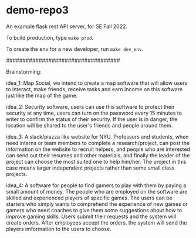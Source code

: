 # demo-repo3
An example flask rest API server, for SE Fall 2022.

To build production, type `make prod`.

To create the env for a new developer, run `make dev_env`.

###################################

Brainstorming:

idea_1:
Map Social, we intend to create a map software that will allow users to interact, make friends, receive tasks and earn income on this software just like the map of the game.

idea_2:
Security software, users can use this software to protect their security at any time, users can turn on the password every 15 minutes to enter to confirm the status of their security. If the user is in danger, the location will be shared to the user's friends and people around them.

idea_3: 
A slack/piazza like website for NYU. Professors and students, when need interns or team members to complete a research/project, can post the information on the website to recruit helpers, and people who are interested can send out their resumes and other materials, and finally the leader of the project can choose the most suited one to help him/her. The project in this case means larger independent projects rather than some small class projects. 

idea_4:
A software for people to find gamers to play with them by paying a small amount of money. The people who are employed on the software are skilled and experienced players of specific games. The users can be starters who simply wants to comprehend the experience of new games or gamers who need coaches to give them some suggestions about how to improve gaming skills. Users submit their requests and the system will create orders. After employees accept the orders, the system will send the players imformation to the users to choose.